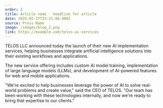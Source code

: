 ```yaml
---
order: 2
title: Article name - headline for article
date: 2025-05-27T23:21:00.000Z
source: Press Name
image: /images/blog_2.png
link: https://example.com/telos-ai-services
---
```

TELOS LLC announced today the launch of their new AI implementation services, helping businesses integrate artificial intelligence solutions into their existing workflows and applications.

The new service offering includes custom AI model training, implementation of large language models (LLMs), and development of AI-powered features for web and mobile applications.

"We're excited to help businesses leverage the power of AI to solve real-world problems and create value," said the CEO of TELOS. "Our team has been working with these technologies internally, and now we're ready to bring that expertise to our clients."
